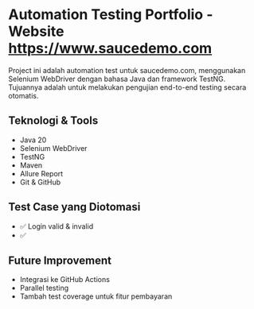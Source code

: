 # Automation Testing Portfolio - Website https://www.saucedemo.com

Project ini adalah automation test untuk saucedemo.com, menggunakan Selenium WebDriver dengan bahasa Java dan framework TestNG. Tujuannya adalah untuk melakukan pengujian end-to-end testing secara otomatis.

## Teknologi & Tools
- Java 20
- Selenium WebDriver
- TestNG
- Maven
- Allure Report
- Git & GitHub

## Test Case yang Diotomasi
- ✅ Login valid & invalid
- ✅ 

## Future Improvement
- Integrasi ke GitHub Actions
- Parallel testing
- Tambah test coverage untuk fitur pembayaran

